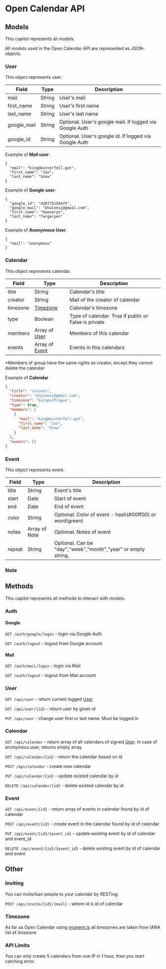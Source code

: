 # Open Calendar API

## Models

This capitol represents all models.

All models used in the Open Calendar API are represented as JSON-objects.

### User

This object represents user.

|Field|Type|Description|
|-----|----|-----------|
|mail|String|User's mail|
|first_name|String|User's first name|
|last_name|String|User's last name|
|google_mail|String|Optional. User's google mail. If logged via Google Auth|
|google_id|String|Optional. User's google id. If logged via Google Auth|

Example of **Mail user**: 

```json5
{
  "mail": "king@winterfell.got",
  "first_name": "Jon",
  "last_name": "Snow"
}
```
Example of **Google user**: 

```json5
{
  "google_id": "420775159475",
  "google_mail": "khaleesi@gmail.com",
  "first_name": "Daenerys",
  "last_name": "Targaryen"
}
```
Example of **Anonymous User**:

```json5
{
  "mail": "anonymous"
}
```
### Calendar
This object represents calendar.

|Field|Type|Description|
|-----|----|-----------|
|title|String|Calendar's title|
|creator|String|Mail of the creator of calendar|
|timezone|[Timezone](#Timezone)|Calendar's timezone|
|type|Boolean|Type of calendar. True if public or False is private|
|members|Array of [User](#User)|Members of this calendar|
|events| Array of [Event](#Event)|Events in this calendars|

*Members of group have the same rights as creator, except they cannot delete the calendar

Example of **Calendar**
```json
{
  "title": "Lessons",
  "creator": "khaleesi@gmail.com",
  "timezone": "Europe/Prague",
  "type": true,
  "members": [
    {
      "mail": "king@winterfell.got",
      "first_name": "Jon",
      "last_name": "Snow"
    }
  ],
  "events": []
}
```
### Event
This object represents event.

|Field|Type|Description|
|-----|----|-----------|
|title|String|Event's title|
|start|Date|Start of event|
|end|Date|End of event|
|color|String|Optional. Color of event - hash(#00ff00) or word(green) |
|notes|Array of Note|Optional. Notes of event|
|repeat|String|Optional. Can be "day","week","month","year" or empty string.|

### Note

## Methods 

This capitol represents all methods to interact with models.

### Auth 

#### Google

```GET /auth/google/login``` - login via Google Auth

```GET /auth/logout``` - logout from Google account

#### Mail

```GET /auth/mail/login``` - login via Mail

```GET /auth/logout``` - logout from Mail account

### User
```GET /api/user``` - return current logged [User](#User)

```GET /api/user/{id}``` - return user by given id

```PUT /api/user``` - change user first or last name. Must be logged in

### Calendar

```GET /api/calendar``` - return array of all calendars of signed [User](#User). In case of anonymous user, returns empty array

```GET /api/calendar/{id}``` - return the calendar based on id

```POST /api/calendar``` - create new calendar

```PUT /api/calendar/{id}``` - update existed calendar by id

```DELETE /api/calendar/{id}``` - delete existed calendar by id

### Event

```GET /api/event/{id}``` - return array of events in calendar found by id of calendar

```POST /api/event/{id}``` - create event in the calendar found by id of calendar

```PUT /api/event/{id}/{event_id}``` - update existing event by id of calendar and event_id 

```DELETE /api/event/{id}/{event_id}``` - delete existing event by id of calendar and event


## Other
### Inviting 
You can invite/ban people to your calendar by RESTing:

```POST /api/invite/{id}/{mail}``` - where id is id of calendar
### Timezone

As far as Open Calendar using [moment.js](https://momentjs.com) all timezones are taken from IANA list of timezone 


### API Limits
You can only create 5 calendars from one IP in 1 hour, then you start catching error.